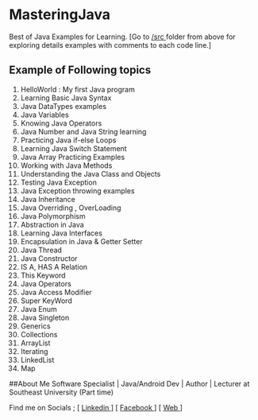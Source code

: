 # MasteringJava
Best of Java Examples for Learning.
[Go to [/src ](https://github.com/rubel007cse/MasteringJava/tree/master/src "Click to go to '/src' ")folder from above for exploring details examples with comments to each code line.]
## Example of Following topics
1. HelloWorld : My first Java program
2. Learning Basic Java Syntax
3. Java DataTypes examples
4. Java Variables
5. Knowing Java Operators
6. Java Number and Java String learning
7. Practicing Java if-else Loops
8. Learning Java Switch Statement
9. Java Array Practicing Examples
10. Working with Java Methods
11. Understanding the Java Class and Objects
12. Testing Java Exception
13. Java Exception throwing examples
14. Java Inheritance
15. Java Overriding , OverLoading
16. Java Polymorphism
17. Abstraction in Java
18. Learning Java Interfaces
19. Encapsulation in Java & Getter Setter
20. Java Thread
21. Java Constructor
22. IS A, HAS A Relation
23. This Keyword
24. Java Operators
25. Java Access Modifier
26. Super KeyWord
27. Java Enum
28. Java Singleton
29. Generics
30. Collections
31. ArrayList
32. Iterating
33. LinkedList
34. Map

##About Me
Software Specialist |  Java/Android Dev | Author | Lecturer at Southeast University (Part time)

Find me on Socials ;
[ [Linkedin ](https://www.linkedin.com/in/rubel007cse "Click to go to 'Linkedin' ") ]
[ [Facebook ](https://www.facebook.com/rubel007cse "Click to go to 'Facebook' ") ]
[ [Web ](http://mrubel.com "Click to go to 'MRubel.com' ") ]
